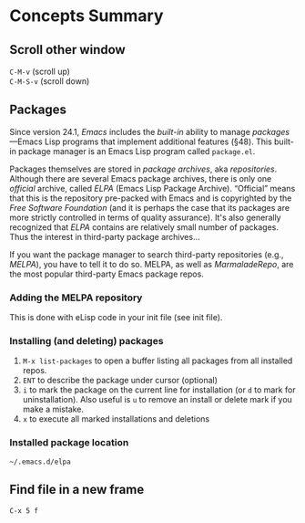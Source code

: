 # Concepts Summary
## Scroll other window
`C-M-v` (scroll up)\
`C-M-S-v` (scroll down)

## Packages
Since version 24.1, *Emacs* includes the *built-in* ability to manage *packages*—Emacs Lisp programs that implement additional features (§48). This built-in package manager is an Emacs Lisp program called `package.el`.

Packages themselves are stored in *package archives*, aka *repositories*. Although there are several Emacs package archives, there is only one *official* archive, called *ELPA* (Emacs Lisp Package Archive). “Official” means that this is the repository pre-packed with Emacs and is copyrighted by the *Free Software Foundation* (and it is perhaps the case that its packages are more strictly controlled in terms of quality assurance). It's also generally recognized that *ELPA* contains are relatively small number of packages. Thus the interest in third-party package archives…

If you want the package manager to search third-party repositories (e.g., *MELPA*), you have to tell it to do so. MELPA, as well as *MarmaladeRepo*, are the most popular third-party Emacs package repos.

### Adding the MELPA repository
This is done with eLisp code in your init file (see init file).

### Installing (and deleting) packages
1) `M-x list-packages` to open a buffer listing all packages from all installed repos.
2) `ENT` to describe the package under cursor (optional)
3) `i` to mark the package on the current line for installation (or `d` to mark for uninstallation). Also useful is `u` to remove an install or delete  mark if you make a mistake.
4) `x` to execute all marked installations and deletions

### Installed package location
`~/.emacs.d/elpa`

## Find file in a new frame
`C-x 5 f`
